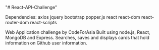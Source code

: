 "# React-API-Challenge" 

Dependencies:
axios
jquery
bootstrap
popper.js
react
react-dom
react-router-dom
react-scripts


Web Application challenge by CodeForAsia
Built using node.js, React, MongoDB and Express. Searches, saves and displays cards that hold information on Github user information.
